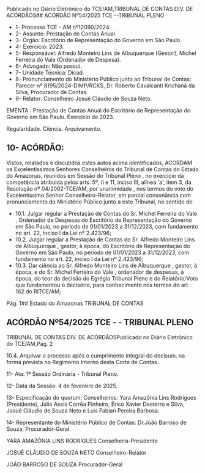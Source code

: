 Publicado  no  Diário  Eletrônico do TCE/AM,TRIBUNAL DE CONTAS DIV. DE ACÓRDÃOS## ACÓRDÃO Nº54/2025  TCE --TRIBUNAL PLENO

- 1- Processo TCE - AM nº12090/2024.
- 2- Assunto: Prestação de Contas Anual.
- 3- Órgão: Escritório de Representação do Governo em São Paulo.
- 4- Exercício: 2023.
- 5- Responsável: Alfredo Monteiro Lins de Albuquerque (Gestor), Michel Ferreira do Vale (Ordenador de Despesa).
- 6- Advogado: Não possui.
- 7- Unidade Técnica: Dicad.
- 8- Pronunciamento  do  Ministério  Público  junto  ao  Tribunal  de  Contas: Parecer  nº 8195/2024-DIMP/RCKS,  Dr.  Roberto  Cavalcanti  Krichanã  da  Silva,  Procurador  de Contas.
- 9- Relator: Conselheiro Josué Cláudio de Souza Neto.

EMENTA :  Prestação de Contas Anual do Escritório de Representação  do  Governo  em  São  Paulo. Exercício de 2023.

Regularidade. Ciência. Arquivamento.

## 10-  ACÓRDÃO:

Vistos, relatados e discutidos estes autos acima identificados, ACORDAM os Excelentíssimos Senhores Conselheiros do Tribunal de Contas do Estado do Amazonas, reunidos em Sessão do Tribunal Pleno , no exercício da competência atribuída pelos arts. 5º, II e  11,  inciso  III, alínea  'a', item  3,  da  Resolução  nº  04/2002-TCE/AM, por unanimidade , nos  termos  do  voto  do  Excelentíssimo  Senhor  Conselheiro-Relator, em parcial consonância com pronunciamento do Ministério Público junto a este Tribunal, no sentido de:

- 10.1. Julgar regular a Prestação de Contas do Sr. Michel Ferreira do Vale , Ordenador de Despesas do Escritório de Representação do Governo em São Paulo, no período de 01/01/2023 a 31/12/2023, com fundamento no art. 22, inciso I da Lei nº 2.423/96;
- 10.2. Julgar regular a Prestação de Contas do Sr. Alfredo Monteiro Lins de Albuquerque , gestor,  à  época,  do Escritório  de  Representação  do Governo em São Paulo, no período de 01/01/2023 a 31/12/2023,  com fundamento no art. 22, inciso I da Lei nº 2.423/96;
- 10.3. Dar ciência ao Sr. Alfredo Monteiro Lins de Albuquerque ,  gestor,  à época,  e  do Sr.  Michel  Ferreira  do  Vale ,  ordenador  de  despesas,  à época, do teor da decisão do Egrégio Tribunal Pleno e do Relatório/Voto que fundamentou o decisório, para conhecimento nos termos do art. 162 do RITCE/AM;

Pág. 1## Estado do Amazonas TRIBUNAL DE CONTAS

## ACÓRDÃO Nº54/2025  TCE - - TRIBUNAL PLENO

TRIBUNAL DE CONTAS DIV. DE ACÓRDÃOSPublicado  no  Diário  Eletrônico do TCE/AM,Pág. 2

10.4. Arquivar o processo após o cumprimento integral do decisum, na forma prevista no Regimento Interno desta Corte de Contas.

11-  Ata: 1ª Sessão Ordinária - Tribunal Pleno.

12-  Data da Sessão: 4 de fevereiro de 2025.

13-  Especificação do quorum: Conselheiros: Yara Amazônia Lins Rodrigues (Presidente), Júlio Assis Corrêa Pinheiro, Érico Xavier Desterro e Silva, Josué Cláudio de Souza Neto e Luis Fabian Pereira Barbosa.

14-  Representante  do  Ministério  Público  de  Contas: Dr.João  Barroso  de  Souza, Procurador-Geral.

YARA AMAZÔNIA LINS RODRIGUES Conselheira-Presidente

JOSUÉ CLÁUDIO DE SOUZA NETO Conselheiro-Relator

JOÃO BARROSO DE SOUZA Procurador-Geral